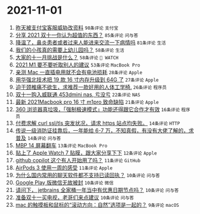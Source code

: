 # 2021-11-01

1. [昨天被支付宝客服威胁改资料](https://www.v2ex.com/t/812030) `98条评论` `支付宝`
1. [分享 2021 双十一你认为超值的东西？](https://www.v2ex.com/t/812001) `85条评论` `问与答`
1. [降温了，鼻炎患者或者过来人能进来交流一下病情吗](https://www.v2ex.com/t/812006) `81条评论` `生活`
1. [我们的小孩真的需要上幼儿园吗？](https://www.v2ex.com/t/812085) `58条评论` `生活`
1. [大家的十一月挑战是什么？](https://www.v2ex.com/t/812002) `58条评论` ` WATCH`
1. [2021 M1 要不要听取别人的建议](https://www.v2ex.com/t/811993) `53条评论` `MacBook Pro`
1. [亲测 Mac 一直插电用就不会有电池损耗](https://www.v2ex.com/t/812066) `28条评论` `Apple`
1. [用华强北技术把 19 款 16 寸内存升级到 64G 了](https://www.v2ex.com/t/812021) `27条评论` `Apple`
1. [迫于颈椎痛不欲生，求推荐一款好用的人体工学椅.](https://www.v2ex.com/t/812048) `26条评论` `程序员`
1. [双十一购入威联通 453dmini nas, 亏没亏](https://www.v2ex.com/t/812042) `22条评论` `NAS`
1. [最新 2021Macbook pro 16 寸 m1pro 致命缺陷](https://www.v2ex.com/t/811989) `21条评论` `Apple`
1. [360 浏览器真垃圾，「强制极速模式」功能还得跟它合作才有效](https://www.v2ex.com/t/812064) `16条评论` `程序员`
1. [付费求解 curl ssl/tls 突发状况，请求 https 站点均失败。](https://www.v2ex.com/t/812102) `14条评论` `HTTP`
1. [传说一级消防证挂靠后，一年能给 6-7 万，不知真假，有没有大佬了解的，求普及](https://www.v2ex.com/t/811994) `14条评论` `问与答`
1. [MBP 14 屏幕翻车](https://www.v2ex.com/t/812033) `13条评论` `MacBook Pro`
1. [贴上了 Apple Watch 7 贴膜，跟大家分享下下](https://www.v2ex.com/t/812013) `12条评论` `Apple`
1. [github copilot 这个有人开始用了吗？](https://www.v2ex.com/t/812072) `11条评论` `GitHub`
1. [AirPods 3 使用一周的感受](https://www.v2ex.com/t/812069) `11条评论` `Apple`
1. [为什么国内常用的聊天软件都不支持已读回执？](https://www.v2ex.com/t/812110) `10条评论` `问与答`
1. [Google Play 版微信无故被封](https://www.v2ex.com/t/812065) `10条评论` `微信`
1. [请问下， jetbrains 全家桶一年当中有优惠日期节点吗？](https://www.v2ex.com/t/812023) `10条评论` `问与答`
1. [准备双十一买电视，老哥们来点建议](https://www.v2ex.com/t/811995) `10条评论` `问与答`
1. [mac 的触摸板和鼠标的“滚动方向：自然”选项是一起的？](https://www.v2ex.com/t/812038) `9条评论` `macOS`
